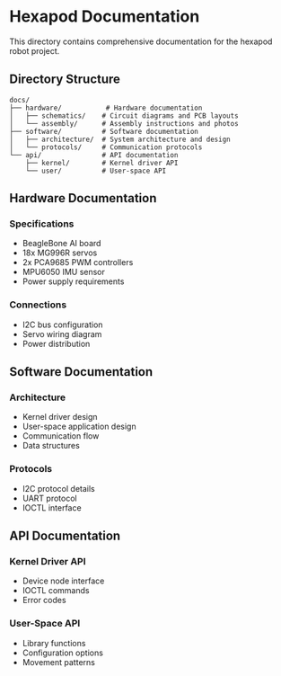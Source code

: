 # Hexapod Documentation

This directory contains comprehensive documentation for the hexapod robot project.

## Directory Structure

```
docs/
├── hardware/           # Hardware documentation
│   ├── schematics/    # Circuit diagrams and PCB layouts
│   └── assembly/      # Assembly instructions and photos
├── software/          # Software documentation
│   ├── architecture/  # System architecture and design
│   └── protocols/     # Communication protocols
└── api/               # API documentation
    ├── kernel/        # Kernel driver API
    └── user/          # User-space API
```

## Hardware Documentation

### Specifications
- BeagleBone AI board
- 18x MG996R servos
- 2x PCA9685 PWM controllers
- MPU6050 IMU sensor
- Power supply requirements

### Connections
- I2C bus configuration
- Servo wiring diagram
- Power distribution

## Software Documentation

### Architecture
- Kernel driver design
- User-space application design
- Communication flow
- Data structures

### Protocols
- I2C protocol details
- UART protocol
- IOCTL interface

## API Documentation

### Kernel Driver API
- Device node interface
- IOCTL commands
- Error codes

### User-Space API
- Library functions
- Configuration options
- Movement patterns
